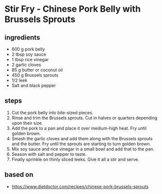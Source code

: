 # Stir Fry - Chinese Pork Belly with Brussels Sprouts

## ingredients

- 600 g pork belly
- 2 tbsp soy sauce
- 1 tbsp rice vinegar
- 2 garlic cloves
- 85 g butter or coconut oil
- 450 g Brussels sprouts
- 1/2 leek
- Salt and black pepper

## steps

1. Cut the pork belly into bite-sized pieces.
2. Rinse and trim the Brussels sprouts. Cut in halves or quarters depending upon their size.
3. Add the pork to a pan and place it over medium-high heat. Fry until golden brown.
4. Smash the garlic cloves and add them along with the Brussels sprouts and the butter. Fry until the sprouts are starting to turn golden brown.
5. Mix soy sauce and rice vinegar in a small bowl and add that to the pan.
6. Season with salt and pepper to taste.
7. Finally sprinkle on thinly sliced leeks. Give it all a stir and serve.

## based on

- https://www.dietdoctor.com/recipes/chinese-pork-brussels-sprouts
